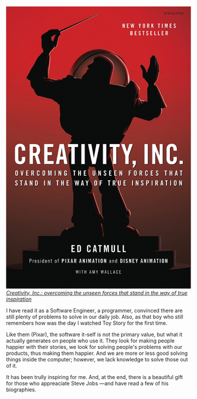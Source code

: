 ﻿![Creativity, Inc. book cover](items/images/CreativityInc.jpg)
*[Creativity, Inc.: overcoming the unseen forces that stand in the way of true inspiration](https://archive.org/details/creativityincove0000catm/)*

I have read it as a Software Engineer, a programmer, convinced there are still plenty of problems to solve in our daily job. Also, as that boy who still remembers how was the day I watched Toy Story for the first time.

Like them (Pixar), the software it-self is not the primary value, but what it actually generates on people who use it. They look for making people happier with their stories, we look for solving people's problems with our products, thus making them happier. And we are more or less good solving things inside the computer; however, we lack knowledge to solve those out of it.

It has been trully inspiring for me. And, at the end, there is a beautiful gift for those who appreaciate Steve Jobs —and have read a few of his biographies.
